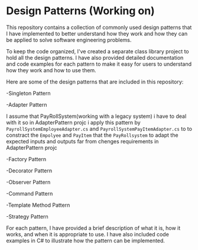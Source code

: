 # Design Patterns (Working on)
This repository contains a collection of commonly used design patterns that I have implemented to better understand how they work and how they can be applied to solve software engineering problems.

To keep the code organized, I've created a separate class library project to hold all the design patterns. I have also provided detailed documentation and code examples for each pattern to make it easy for users to understand how they work and how to use them.

Here are some of the design patterns that are included in this repository:

-Singleton Pattern
                          
                          
-Adapter Pattern      

I assume that PayRollSystem(working with a legacy system) i have to deal with it so in AdapterPattern projc i apply this pattern by `PayrollSystemEmployeeAdapter.cs` and `PayrollSystemPayItemAdapter.cs` to to constract the `Empolyee` and `PayItem` that the `PayRollsystem` to adapt the expected inputs and outputs
far from chenges requirements in AdapterPattern projc
          
-Factory Pattern

-Decorator Pattern

-Observer Pattern

-Command Pattern

-Template Method Pattern

-Strategy Pattern

For each pattern, I have provided a brief description of what it is, how it works, and when it is appropriate to use. I have also included code examples in C# to illustrate how the pattern can be implemented.
